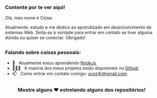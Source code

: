 ### Contente por te ver aqui!

Olá, meu nome é Cézar.

Atualmente, estudo e me dedico ao aprendizado em desenvolvimento de sistemas Web. 
Sinta-se à vontade para entrar em contato se tiver alguma dúvida ou quiser se conectar. 
Obrigado!

##
### Falando sobre coisas pessoais:
- 🚀 &nbsp; Atualmente estou aprendendo [NodeJs](https://nodejs.org/pt).
- 👨🏻‍💻 &nbsp; A maioria dos meus projetos estão disponíveis no [Github](https://github.com/ismaelczar).
- 📫 &nbsp; Como entrar em contato comigo: ucez4r@gmail.com.

##

<div align="center">

### Mostre alguns ❤️ estrelando alguns dos repositórios!
</div>
